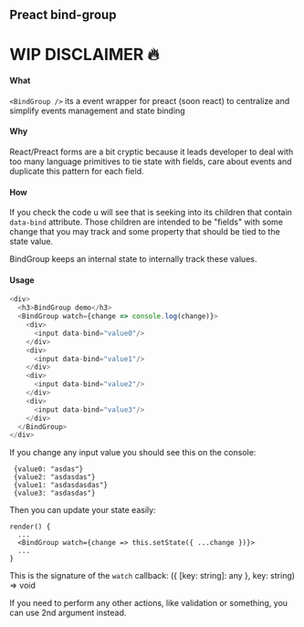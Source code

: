 ## Preact bind-group

# WIP DISCLAIMER :fire:

#### What

`<BindGroup />` its a event wrapper for preact (soon react) to centralize and simplify events management and state binding

#### Why

React/Preact forms are a bit cryptic because it leads developer to deal with too many language primitives to tie state with fields, care about events and duplicate this pattern for each field.

#### How

If you check the code u will see that is seeking into its children that contain `data-bind` attribute. Those children are intended to be "fields" with some change that you may track and some property that should be tied to the state value.

BindGroup keeps an internal state to internally track these values.


#### Usage

```javascript
<div>
  <h3>BindGroup demo</h3>
  <BindGroup watch={change => console.log(change)}>
    <div>
      <input data-bind="value0"/>
    </div>
    <div>
      <input data-bind="value1"/>
    </div>
    <div>
      <input data-bind="value2"/>
    </div>
    <div>
      <input data-bind="value3"/>
    </div>
  </BindGroup>
</div>
```
If you change any input value you should see this on the console:

```
 {value0: "asdas"}
 {value2: "asdasdas"}
 {value1: "asdasdasdas"}
 {value3: "asdasdas"}
```

Then you can update your state easily:

```
render() {
  ...
  <BindGroup watch={change => this.setState({ ...change })}>
  ...
}
```

This is the signature of the `watch` callback: ({ [key: string]: any }, key: string) => void

If you need to perform any other actions, like validation or something, you can use 2nd argument instead.
